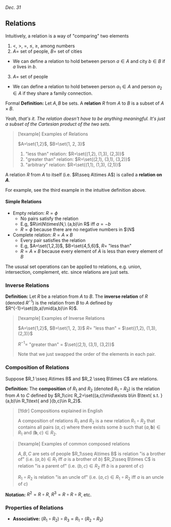 *Dec. 31*
## Relations

Intuitively, a relation is a way of "comparing" two elements
1. $<$, $>$, $=$, $\leq$, $\geq$, among numbers
2. $A=$ set of people, $B=$ set of cities
  - We can define a relation to hold between person $a\in A$ and city $b\in B$ if $a$ lives in $b$.
3. $A=$ set of people
  - We can define a relation to hold between person $a_1\in A$ and person $a_2\in A$ if they share a family connection.

Formal **Definition:** Let $A,B$ be sets. A **relation** $R$ from $A$ to $B$ is a subset of $A\times B$.

_Yeah, that's it. The relation doesn't have to be anything meaningful. It's just a subset of the Cartesian product of the two sets._

> [!example] Examples of Relations
>
> $A=\set{1,2}$, $B=\set{1, 2, 3}$
>
> 1. "less than" relation: $R=\set{(1,2), (1,3), (2,3)}$
> 2. "greater than" relation: $R=\set{(2,1), (3,1), (3,2)}$
> 3. "arbitrary" relation: $R=\set{(1,1), (1,3), (2,1)}$

A relation $R$ from $A$ to itself (i.e. $R\sseq A\times A$) is called a **relation on $A$**.

For example, see the third example in the intuitive definition above.

#### Simple Relations
- Empty relation: $R=\phi$
  - No pairs satisfy the relation
  - E.g, $R\in\N\times\N,\ (a,b)\in R$ iff $a=-b$
  - $R=\phi$ because there are no negative numbers in $\N$
- Complete relation: $R=A\times B$
  - Every pair satisfies the relation
  - E.g, $A=\set{1,2,3}$, $B=\set{4,5,6}$, $R=$ "less than"
  - $R=A\times B$ because every element of $A$ is less than every element of $B$

The ususal set operations can be applied to relations, e.g. union, intersection, complement, etc. since relations are just sets.

### Inverse Relations
**Definition:** Let $R$ be a relation from $A$ to $B$. The **inverse relation** of $R$ (denoted $R^{-1}$) is the relation from $B$ to $A$ defined by $R^{-1}=\set{(b,a)\mid(a,b)\in R}$.

> [!example] Examples of Inverse Relations
>
> $A=\set{1,2}$, $B=\set{1, 2, 3}$ $R=$ "less than" = $\set{(1,2), (1,3), (2,3)}$
>
> $R^{-1}=$ "greater than" = $\set{(2,1), (3,1), (3,2)}$
>
> Note that we just swapped the order of the elements in each pair.

### Composition of Relations
Suppose $R_1 \sseq A\times B$ and $R_2 \sseq B\times C$ are relations.

**Definition:** The **composition** of $R_1$ and $R_2$ (denoted $R_1\circ R_2$) is the relation from $A$ to $C$ defined by $R_1\circ R_2=\set{(a,c)\mid\exists b\in B\text{ s.t. }(a,b)\in R_1\text{ and }(b,c)\in R_2}$.

> [!tldr] Compositions explained in English
>
> A composition of relations $R_1$ and $R_2$ is a new relation $R_1\circ R_2$ that contains all pairs $(a,c)$ where there exists some $b$ such that $(a,\boldsymbol{b})\in R_1$ and $(\boldsymbol{b},c)\in R_2$.

> [!example] Examples of common composed relations
>
> $A,B,C$ are sets of people
> $R_1\sseq A\times B$ is relation "is a brother of" (i.e. $(a,b)\in R_1$ iff $a$ is a brother of $b$)
> $R_2\sseq B\times C$ is relation "is a parent of" (i.e. $(b,c)\in R_2$ iff $b$ is a parent of $c$)
>
> $R_1\circ R_2$ is relation "is an uncle of" (i.e. $(a,c)\in R_1\circ R_2$ iff $a$ is an uncle of $c$)

**Notation:** $R^2=R\circ R$, $R^3=R\circ R\circ R$, etc.

### Properties of Relations
- **Associative:** $(R_1\circ R_2)\circ R_3=R_1\circ(R_2\circ R_3)$
